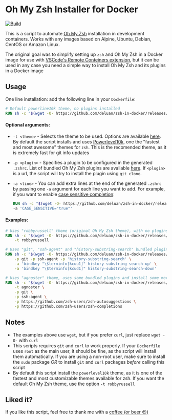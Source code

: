 # Oh My Zsh Installer for Docker

[![Build](https://img.shields.io/github/workflow/status/deluan/zsh-in-docker/CI?style=flat-square)](https://github.com/deluan/zsh-in-docker/actions)

This is a script to automate [Oh My Zsh](https://ohmyz.sh/) installation in development containers.
Works with any images based on Alpine, Ubuntu, Debian, CentOS or Amazon Linux.

The original goal was to simplify setting up `zsh` and Oh My Zsh in a Docker image for use with [VSCode's Remote Conteiners
extension](https://code.visualstudio.com/docs/remote/containers), but it can be used in any case you
need a simple way to install Oh My Zsh and its plugins in a Docker image

## Usage

One line installation: add the following line in your `Dockerfile`:

```Dockerfile
# Default powerline10k theme, no plugins installed
RUN sh -c "$(wget -O- https://github.com/deluan/zsh-in-docker/releases/download/v1.0.0/zsh-in-docker.sh)"
```

#### Optional arguments:

- `-t <theme>` - Selects the theme to be used. Options are available
  [here](https://github.com/robbyrussell/oh-my-zsh/wiki/Themes). By default the script installs
  and uses [Powerlevel10k](https://github.com/romkatv/powerlevel10k), one the
  "fastest and most awesome" themes for `zsh`. This is the recomended theme, as it is extremely fast
  for git info updates
- `-p <plugin>` - Specifies a plugin to be configured in the generated `.zshrc`. List of bundled
  Oh My Zsh plugins are available [here](https://github.com/robbyrussell/oh-my-zsh/tree/master/plugins).
  If `<plugin>` is a url, the script will try to install the plugin using `git clone`.
- `-a <line>` - You can add extra lines at the end of the generated `.zshrc` by passing one `-a` argument for
  each line you want to add. For example, if you want to enable [case sensitive completion](https://stackoverflow.com/a/28021691):
  
  ```Dockerfile
  RUN sh -c "$(wget -O- https://github.com/deluan/zsh-in-docker/releases/download/v1.0.0/zsh-in-docker.sh)" -- \
  -a 'CASE_SENSITIVE="true"'
  ```

#### Examples:

```Dockerfile
# Uses "robbyrussell" theme (original Oh My Zsh theme), with no plugins
RUN sh -c "$(wget -O- https://github.com/deluan/zsh-in-docker/releases/download/v1.0.0/zsh-in-docker.sh)" -- \
    -t robbyrussell
```

```Dockerfile
# Uses "git", "ssh-agent" and "history-substring-search" bundled plugins
RUN sh -c "$(wget -O- https://github.com/deluan/zsh-in-docker/releases/download/v1.0.0/zsh-in-docker.sh)" -- \
    -p git -p ssh-agent -p 'history-substring-search' \
    -a 'bindkey "\$terminfo[kcuu1]" history-substring-search-up' \
    -a 'bindkey "\$terminfo[kcud1]" history-substring-search-down'

```

```Dockerfile
# Uses "agnoster" theme, uses some bundled plugins and install some more from github
RUN sh -c "$(wget -O- https://github.com/deluan/zsh-in-docker/releases/download/v1.0.0/zsh-in-docker.sh)" -- \
    -t agnoster \
    -p git \
    -p ssh-agent \
    -p https://github.com/zsh-users/zsh-autosuggestions \
    -p https://github.com/zsh-users/zsh-completions
```

## Notes

- The examples above use `wget`, but if you prefer `curl`, just replace `wget -O-` with `curl`
- This scripts requires `git` and `curl` to work properly. If your `Dockerfile` uses `root` as the
  main user, it should be fine, as the script will install them automatically. If you are using a
  non-root user, make sure to install the `sudo` package _OR_ to install `git` and `curl` packages
  _before_ calling this script
- By default this script install the `powerlevel10k` theme, as it is one of the fastest and most
  customizable themes available for zsh. If you want the default Oh My Zsh theme, use the option
  `-t robbyrussell`
  
## Liked it?

If you like this script, feel free to thank me with a [coffee (or beer :wink:)](https://ko-fi.com/K3K21VMDV)
